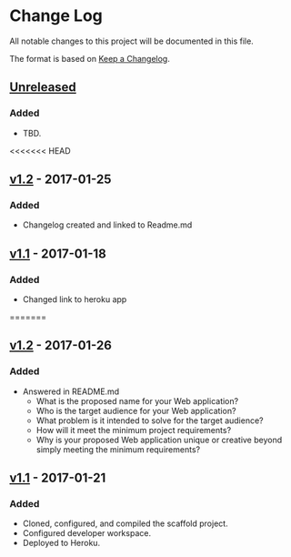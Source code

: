 # Change Log

All notable changes to this project will be documented in this file.

The format is based on [Keep a Changelog](http://keepachangelog.com/).

## [Unreleased]
### Added
- TBD.

<<<<<<< HEAD
## [v1.2] - 2017-01-25
### Added
- Changelog created and linked to Readme.md

## [v1.1] - 2017-01-18
### Added
- Changed link to heroku app

[Unreleased]: https://github.com/infsci2560sp17/full-stack-web-BrianKolowitz/compare/v1.2...HEAD
=======
## [v1.2] - 2017-01-26
### Added
- Answered in README.md
    - What is the proposed name for your Web application?
    - Who is the target audience for your Web application?
    - What problem is it intended to solve for the target audience?
    - How will it meet the minimum project requirements?
    - Why is your proposed Web application unique or creative beyond simply meeting the minimum requirements?

## [v1.1] - 2017-01-21
### Added
- Cloned, configured, and compiled the scaffold project.
- Configured developer workspace.
- Deployed to Heroku.

[Unreleased]: https://github.com/infsci2560sp17/full-stack-web-BrianKolowitz/compare/v1.2...HEAD
[v1.2]: https://github.com/infsci2560sp17/full-stack-web-BrianKolowitz/compare/v1.1...v1.2
[v1.1]: https://github.com/infsci2560sp17/full-stack-web-BrianKolowitz/compare/...v1.1

